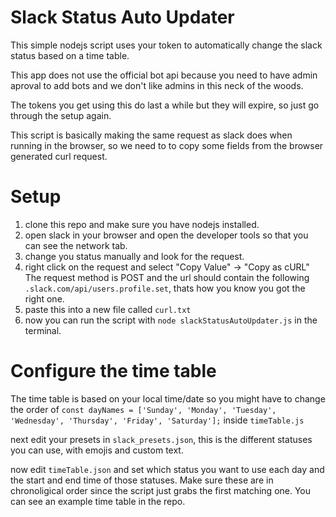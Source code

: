 # Slack Status Auto Updater

This simple nodejs script uses your token to automatically change the slack status based on a time table.

This app does not use the official bot api because you need to have admin aproval to add bots and we don't like admins in this neck of the woods.

The tokens you get using this do last a while but they will expire, so just go through the setup again.

This script is basically making the same request as slack does when running in the browser, so we need to to copy some fields from the browser generated curl request.

# Setup

1. clone this repo and make sure you have nodejs installed.
2. open slack in your browser and open the developer tools so that you can see the network tab.
3. change you status manually and look for the request.
4. right click on the request and select "Copy Value" -> "Copy as cURL" The request method is POST and the url should contain the following `.slack.com/api/users.profile.set`, thats how you know you got the right one.
5. paste this into a new file called `curl.txt`
6. now you can run the script with `node slackStatusAutoUpdater.js` in the terminal. 


# Configure the time table

The time table is based on your local time/date so you might have to change the order of `const dayNames = ['Sunday', 'Monday', 'Tuesday', 'Wednesday', 'Thursday', 'Friday', 'Saturday'];` inside `timeTable.js`


next edit your presets in `slack_presets.json`, this is the different statuses you can use, with emojis and custom text.

now edit `timeTable.json` and set which status you want to use each day and the start and end time of those statuses. Make sure these are in chronoligical order since the script just grabs the first matching one. You can see an example time table in the repo.

